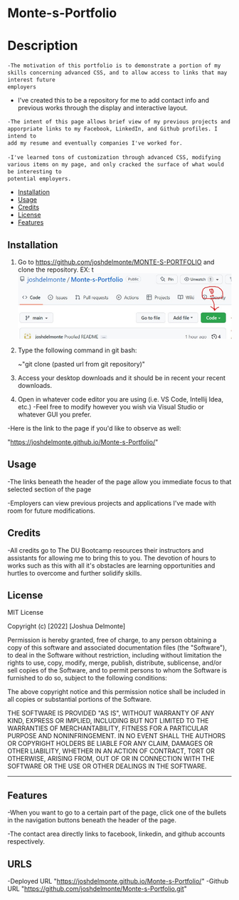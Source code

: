 # Monte-s-Portfolio
# Description

    -The motivation of this portfolio is to demonstrate a portion of my skills concerning advanced CSS, and to allow access to links that may interest future
    employers

   - I've created this to be a repository for me to add contact info and previous works through the display and interactive layout.

    -The intent of this page allows brief view of my previous projects and apporpriate links to my Facebook, LinkedIn, and Github profiles. I intend to 
    add my resume and eventually companies I've worked for.

    -I've learned tons of customization through advanced CSS, modifying various items on my page, and only cracked the surface of what would be interesting to 
    potential employers.


- [Installation](#installation)
- [Usage](#usage)
- [Credits](#credits)
- [License](#license)
- [Features](#features)
## Installation

1. Go to https://github.com/joshdelmonte/MONTE-S-PORTFOLIO and clone the repository.
    EX: 
    t![](assets/assets/images/Github-capture.jpeg)
2. Type the following command in git bash:

    ~"git clone (pasted url from git repository)"

3. Access your desktop downloads and it should be in recent your recent downloads.

4. Open in whatever code editor you are using (i.e. VS Code, Intellij Idea, etc.)
-Feel free to modify however you wish via Visual Studio or whatever GUI you prefer.

-Here is the link to the page if you'd like to observe as well:
<!-- LINK! YOU'VE GOT TO SAVE THE PRINCESS ZELDA! -->
"https://joshdelmonte.github.io/Monte-s-Portfolio/"
## Usage

-The links beneath the header of the page allow you immediate focus to that selected section of the page

-Employers can view previous projects and applications I've made with room for future modifications.

## Credits

-All credits go to The DU Bootcamp resources their instructors and assistants for allowing me to bring this to you. The devotion of hours to works such as this with all it's obstacles are learning opportunities and hurtles to overcome and further solidify skills.

## License

MIT License

Copyright (c) [2022] [Joshua Delmonte]

Permission is hereby granted, free of charge, to any person obtaining a copy
of this software and associated documentation files (the "Software"), to deal
in the Software without restriction, including without limitation the rights
to use, copy, modify, merge, publish, distribute, sublicense, and/or sell
copies of the Software, and to permit persons to whom the Software is
furnished to do so, subject to the following conditions:

The above copyright notice and this permission notice shall be included in all
copies or substantial portions of the Software.

THE SOFTWARE IS PROVIDED "AS IS", WITHOUT WARRANTY OF ANY KIND, EXPRESS OR
IMPLIED, INCLUDING BUT NOT LIMITED TO THE WARRANTIES OF MERCHANTABILITY,
FITNESS FOR A PARTICULAR PURPOSE AND NONINFRINGEMENT. IN NO EVENT SHALL THE
AUTHORS OR COPYRIGHT HOLDERS BE LIABLE FOR ANY CLAIM, DAMAGES OR OTHER
LIABILITY, WHETHER IN AN ACTION OF CONTRACT, TORT OR OTHERWISE, ARISING FROM,
OUT OF OR IN CONNECTION WITH THE SOFTWARE OR THE USE OR OTHER DEALINGS IN THE
SOFTWARE.

---

## Features

-When you want to go to a certain part of the page, click one of the bullets in the navigation buttons beneath the header of the page.

-The contact area directly links to facebook, linkedin, and github accounts respectively.


## URLS
-Deployed URL
"https://joshdelmonte.github.io/Monte-s-Portfolio/"
-Github URL
"https://github.com/joshdelmonte/Monte-s-Portfolio.git"